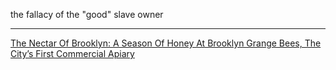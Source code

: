 the fallacy of the "good" slave owner

---

<a href="http://nonabrooklyn.com/the-nectar-of-brooklyn-inside-brooklyn-grange-bees-the-city%E2%80%99s-first-commercial-apiary/#.VwrEr3VJk3F" target="_blank">The Nectar Of Brooklyn: A Season Of Honey At Brooklyn Grange Bees, The City’s First Commercial Apiary</a>
